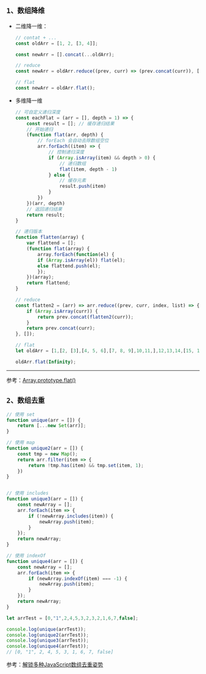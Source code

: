<!-- 本文主要记录数组常用的一些操作场景 -->

## `1、数组降维`

- 二维降一维：

    ```js
    // contat + ...
    const oldArr = [1, 2, [3, 4]];

    const newArr = [].concat(...oldArr);
    ```

    ```js
    // reduce 
    const newArr = oldArr.reduce((prev, curr) => (prev.concat(curr)), []);
    ```

    ```js
    // flat 
    const newArr = oldArr.flat();
    ```

- 多维降一维

    ```js
    // 可自定义递归深度
    const eachFlat = (arr = [], depth = 1) => {
        const result = []; // 缓存递归结果
        // 开始递归
        (function flat(arr, depth) {
            // forEach 会自动去除数组空位
            arr.forEach((item) => {
                // 控制递归深度
                if (Array.isArray(item) && depth > 0) {
                    // 递归数组
                    flat(item, depth - 1)
                } else {
                    // 缓存元素
                    result.push(item)
                }
            })
        })(arr, depth)
        // 返回递归结果
        return result;
    }
    ```

    ```js
    // 递归版本
    function flatten(array) {
        var flattend = [];
        (function flat(array) {
            array.forEach(function(el) {
            if (Array.isArray(el)) flat(el);
            else flattend.push(el);
            });
        })(array);
        return flattend;
    }
    ```

    ```js
    // reduce
    const flatten2 = (arr) => arr.reduce((prev, curr, index, list) => {
        if (Array.isArray(curr)) {
            return prev.concat(flatten2(curr));
        }
        return prev.concat(curr);
    }, []);
    ```

    ```js
    // flat
    let oldArr = [1,[2, [3],[4, 5, 6],[7, 8, 9],10,11,],12,13,14,[15, 16, 17],];
    
    oldArr.flat(Infinity);
    ```

------------------------------------------------------------------------------------------------------

参考：[Array.prototype.flat()](https://developer.mozilla.org/zh-CN/docs/Web/JavaScript/Reference/Global_Objects/Array/flat)

## `2、数组去重`

```js
// 使用 set
function unique(arr = []) {
    return [...new Set(arr)];
}

// 使用 map
function unique2(arr = []) {
    const tmp = new Map();
    return arr.filter(item => {
        return !tmp.has(item) && tmp.set(item, 1);
    })
}


// 使用 includes
function unique3(arr = []) {
    const newArray = [];
    arr.forEach(item => {
        if (!newArray.includes(item)) {
            newArray.push(item);
        }
    });
    return newArray;
}

// 使用 indexOf
function unique4(arr = []) {
    const newArray = [];
    arr.forEach(item => {
        if (newArray.indexOf(item) === -1) {
            newArray.push(item);
        }
    });
    return newArray;
}

let arrTest = [0,"1",2,4,5,3,2,3,2,1,6,7,false];

console.log(unique(arrTest));
console.log(unique2(arrTest));
console.log(unique3(arrTest));
console.log(unique4(arrTest));
// [0, "1", 2, 4, 5, 3, 1, 6, 7, false]
```

参考：[解锁多种JavaScript数组去重姿势](https://juejin.cn/post/6844903608467587085)